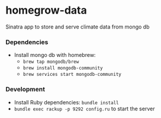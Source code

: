 # homegrow-data
Sinatra app to store and serve climate data from mongo db

### Dependencies
* Install mongo db with homebrew:
    * `brew tap mongodb/brew`
    * `brew install mongodb-community`
    * `brew services start mongodb-community`
    
### Development
* Install Ruby dependencies: `bundle install`
* `bundle exec rackup -p 9292 config.ru` to start the server